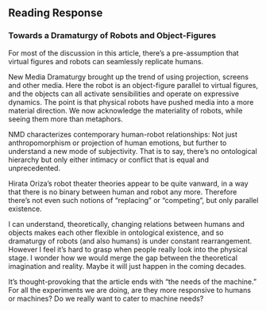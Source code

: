 ## Reading Response
### Towards a Dramaturgy of Robots and Object-Figures
For most of the discussion in this article, there’s a pre-assumption that virtual figures and robots can seamlessly replicate humans. 

New Media Dramaturgy brought up the trend of using projection, screens and other media. Here the robot is an object-figure parallel to virtual figures, and the objects can all activate sensibilities and operate on expressive dynamics. The point is that physical robots have pushed media into a more material direction. We now acknowledge the materiality of robots, while seeing them more than metaphors. 

NMD characterizes contemporary human-robot relationships: Not just anthropomorphism or projection of human emotions, but further to understand a new mode of subjectivity. That is to say, there’s no ontological hierarchy but only either intimacy or conflict that is equal and unprecedented. 

Hirata Oriza’s robot theater theories appear to be quite vanward, in a way that there is no binary between human and robot any more. Therefore there’s not even such notions of “replacing” or “competing”, but only parallel existence. 

I can understand, theoretically, changing relations between humans and objects makes each other flexible in ontological existence, and so dramaturgy of robots (and also humans) is under constant rearrangement. However I feel it’s hard to grasp when people really look into the physical stage. I wonder how we would merge the gap between the theoretical imagination and reality. Maybe it will just happen in the coming decades. 

It’s thought-provoking that the article ends with “the needs of the machine.” For all the experiments we are doing, are they more responsive to humans or machines? Do we really want to cater to machine needs? 

